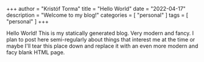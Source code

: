 +++
author = "Kristóf Torma"
title = "Hello World"
date = "2022-04-17"
description = "Welcome to my blog!"
categories = [
    "personal"
]
tags = [
    "personal"
]
+++

Hello World! This is my statically generated blog. Very modern and fancy. I plan to post here semi-regularly about things that interest me at the time or maybe I'll tear this place down and replace it with an even more modern and facy blank HTML page. 